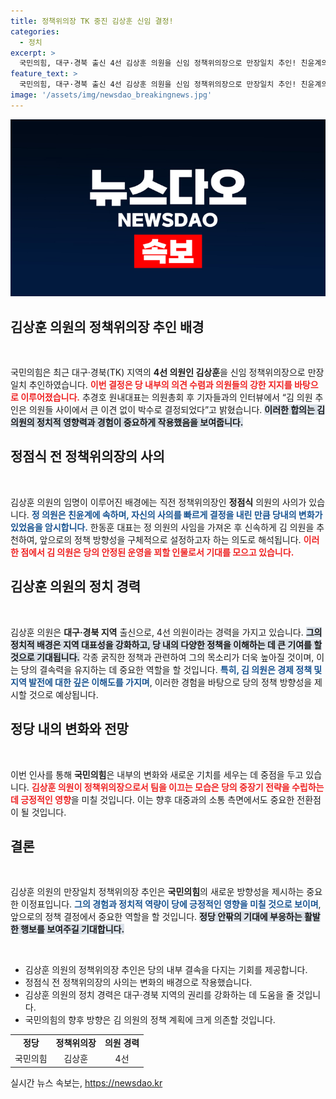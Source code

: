 ```yaml
---
title: 정책위의장 TK 중진 김상훈 신임 결정!
categories:
  - 정치
excerpt: >
  국민의힘, 대구·경북 출신 4선 김상훈 의원을 신임 정책위의장으로 만장일치 추인! 친윤계의 후임으로 그의 정치적 행보에 이목 집중. 과연 어떤 변화가 있을까?
feature_text: >
  국민의힘, 대구·경북 출신 4선 김상훈 의원을 신임 정책위의장으로 만장일치 추인! 친윤계의 후임으로 그의 정치적 행보에 이목 집중. 과연 어떤 변화가 있을까?
image: '/assets/img/newsdao_breakingnews.jpg'
---
```


<p><img src="/assets/img/newsdao_breakingnews.jpg" alt="ontimetimes 속보" /></p>

<h2 data-ke-size="size26">김상훈 의원의 정책위의장 추인 배경</h2>

<p data-ke-size="size16">&nbsp;</p>

<p>국민의힘은 최근 대구·경북(TK) 지역의 <b>4선 의원인 김상훈</b>을 신임 정책위의장으로 만장일치 추인하였습니다. <b><span style="color: #ee2323;">이번 결정은 당 내부의 의견 수렴과 의원들의 강한 지지를 바탕으로 이루어졌습니다.</span></b> 추경호 원내대표는 의원총회 후 기자들과의 인터뷰에서 “김 의원 추인은 의원들 사이에서 큰 이견 없이 박수로 결정되었다”고 밝혔습니다. <b><span style="background-color: #21538527;">이러한 합의는 김 의원의 정치적 영향력과 경험이 중요하게 작용했음을 보여줍니다.</span></b> </p>

<h2 data-ke-size="size26">정점식 전 정책위의장의 사의</h2>

<p data-ke-size="size16">&nbsp;</p>

<p>김상훈 의원의 임명이 이루어진 배경에는 직전 정책위의장인 <b>정점식</b> 의원의 사의가 있습니다. <b><span style="color: #1a5490;">정 의원은 친윤계에 속하며, 자신의 사의를 빠르게 결정을 내린 만큼 당내의 변화가 있었음을 암시합니다.</span></b> 한동훈 대표는 정 의원의 사임을 가져온 후 신속하게 김 의원을 추천하여, 앞으로의 정책 방향성을 구체적으로 설정하고자 하는 의도로 해석됩니다. <b><span style="color: #ee2323;">이러한 점에서 김 의원은 당의 안정된 운영을 꾀할 인물로서 기대를 모으고 있습니다.</span></b></p>

<h2 data-ke-size="size26">김상훈 의원의 정치 경력</h2>

<p data-ke-size="size16">&nbsp;</p>

<p>김상훈 의원은 <b>대구·경북 지역</b> 출신으로, 4선 의원이라는 경력을 가지고 있습니다. <b><span style="background-color: #21538527;">그의 정치적 배경은 지역 대표성을 강화하고, 당 내의 다양한 정책을 이해하는 데 큰 기여를 할 것으로 기대됩니다.</span></b> 각종 굵직한 정책과 관련하여 그의 목소리가 더욱 높아질 것이며, 이는 당의 결속력을 유지하는 데 중요한 역할을 할 것입니다. <b><span style="color: #1a5490;">특히, 김 의원은 경제 정책 및 지역 발전에 대한 깊은 이해도를 가지며</span></b>, 이러한 경험을 바탕으로 당의 정책 방향성을 제시할 것으로 예상됩니다.</p>

<h2 data-ke-size="size26">정당 내의 변화와 전망</h2>

<p data-ke-size="size16">&nbsp;</p>

<p>이번 인사를 통해 <b>국민의힘</b>은 내부의 변화와 새로운 기치를 세우는 데 중점을 두고 있습니다. <b><span style="color: #ee2323;">김상훈 의원이 정책위의장으로서 팀을 이끄는 모습은 당의 중장기 전략을 수립하는 데 긍정적인 영향</span></b>을 미칠 것입니다. 이는 향후 대중과의 소통 측면에서도 중요한 전환점이 될 것입니다.</p>

<h2 data-ke-size="size26">결론</h2>

<p data-ke-size="size16">&nbsp;</p>

<p>김상훈 의원의 만장일치 정책위의장 추인은 <b>국민의힘</b>의 새로운 방향성을 제시하는 중요한 이정표입니다. <b><span style="color: #1a5490;">그의 경험과 정치적 역량이 당에 긍정적인 영향을 미칠 것으로 보이며</span></b>, 앞으로의 정책 결정에서 중요한 역할을 할 것입니다. <b><span style="background-color: #21538527;">정당 안팎의 기대에 부응하는 활발한 행보를 보여주길 기대합니다.</span></b></p>

<p data-ke-size="size16">&nbsp;</p>

<ul>
    <li>김상훈 의원의 정책위의장 추인은 당의 내부 결속을 다지는 기회를 제공합니다.</li>
    <li>정점식 전 정책위의장의 사의는 변화의 배경으로 작용했습니다.</li>
    <li>김상훈 의원의 정치 경력은 대구·경북 지역의 권리를 강화하는 데 도움을 줄 것입니다.</li>
    <li>국민의힘의 향후 방향은 김 의원의 정책 계획에 크게 의존할 것입니다.</li>
</ul>

<table>
    <tr>
        <td style="text-align: center; height: 17px;"><b>정당</b></td>
        <td style="text-align: center; height: 17px;"><b>정책위의장</b></td>
        <td style="text-align: center; height: 17px;"><b>의원 경력</b></td>
    </tr>
    <tr>
        <td style="text-align: center; height: 17px;">국민의힘</td>
        <td style="text-align: center; height: 17px;">김상훈</td>
        <td style="text-align: center; height: 17px;">4선</td>
    </tr>
</table>
실시간 뉴스 속보는, <a href="https://newsdao.kr" rel="dofollow">https://newsdao.kr</a>


